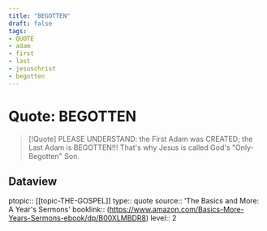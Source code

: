 ```yaml
---
title: "BEGOTTEN"
draft: false
tags:
- QUOTE
- adam
- first
- last
- jesuschrist
- begotten
---
```

# Quote: BEGOTTEN
> [!Quote]
> PLEASE UNDERSTAND: the First Adam was CREATED; the Last Adam is BEGOTTEN!!!
> That's why Jesus is called God's "Only-Begotten" Son.

## Dataview
ptopic:: [[topic-THE-GOSPEL]]
type:: quote
source:: 'The Basics and More: A Year's Sermons'
booklink:: (https://www.amazon.com/Basics-More-Years-Sermons-ebook/dp/B00XLMBDR8)
level:: 2